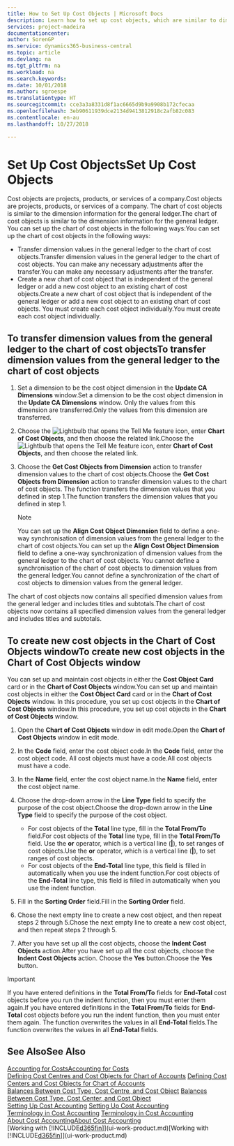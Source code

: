 ```yaml
---
title: How to Set Up Cost Objects | Microsoft Docs
description: Learn how to set up cost objects, which are similar to dimensions for the general ledger.
services: project-madeira
documentationcenter: 
author: SorenGP
ms.service: dynamics365-business-central
ms.topic: article
ms.devlang: na
ms.tgt_pltfrm: na
ms.workload: na
ms.search.keywords: 
ms.date: 10/01/2018
ms.author: sgroespe
ms.translationtype: HT
ms.sourcegitcommit: cce3a3a8331d8f1ac6665d9b9a9908b172cfecaa
ms.openlocfilehash: 3eb90611939dce2134d9413812918c2afb82c083
ms.contentlocale: en-au
ms.lasthandoff: 10/27/2018

---
```

# <a name="set-up-cost-objects"></a><span data-ttu-id="4205f-103">Set Up Cost Objects</span><span class="sxs-lookup"><span data-stu-id="4205f-103">Set Up Cost Objects</span></span>
<span data-ttu-id="4205f-104">Cost objects are projects, products, or services of a company.</span><span class="sxs-lookup"><span data-stu-id="4205f-104">Cost objects are projects, products, or services of a company.</span></span> <span data-ttu-id="4205f-105">The chart of cost objects is similar to the dimension information for the general ledger.</span><span class="sxs-lookup"><span data-stu-id="4205f-105">The chart of cost objects is similar to the dimension information for the general ledger.</span></span> <span data-ttu-id="4205f-106">You can set up the chart of cost objects in the following ways:</span><span class="sxs-lookup"><span data-stu-id="4205f-106">You can set up the chart of cost objects in the following ways:</span></span>  

* <span data-ttu-id="4205f-107">Transfer dimension values in the general ledger to the chart of cost objects.</span><span class="sxs-lookup"><span data-stu-id="4205f-107">Transfer dimension values in the general ledger to the chart of cost objects.</span></span> <span data-ttu-id="4205f-108">You can make any necessary adjustments after the transfer.</span><span class="sxs-lookup"><span data-stu-id="4205f-108">You can make any necessary adjustments after the transfer.</span></span>  
* <span data-ttu-id="4205f-109">Create a new chart of cost object that is independent of the general ledger or add a new cost object to an existing chart of cost objects.</span><span class="sxs-lookup"><span data-stu-id="4205f-109">Create a new chart of cost object that is independent of the general ledger or add a new cost object to an existing chart of cost objects.</span></span> <span data-ttu-id="4205f-110">You must create each cost object individually.</span><span class="sxs-lookup"><span data-stu-id="4205f-110">You must create each cost object individually.</span></span>  

## <a name="to-transfer-dimension-values-from-the-general-ledger-to-the-chart-of-cost-objects"></a><span data-ttu-id="4205f-111">To transfer dimension values from the general ledger to the chart of cost objects</span><span class="sxs-lookup"><span data-stu-id="4205f-111">To transfer dimension values from the general ledger to the chart of cost objects</span></span>  
1.  <span data-ttu-id="4205f-112">Set a dimension to be the cost object dimension in the **Update CA Dimensions** window.</span><span class="sxs-lookup"><span data-stu-id="4205f-112">Set a dimension to be the cost object dimension in the **Update CA Dimensions** window.</span></span> <span data-ttu-id="4205f-113">Only the values from this dimension are transferred.</span><span class="sxs-lookup"><span data-stu-id="4205f-113">Only the values from this dimension are transferred.</span></span>  
2.  <span data-ttu-id="4205f-114">Choose the ![Lightbulb that opens the Tell Me feature](media/ui-search/search_small.png "Tell me what you want to do") icon, enter **Chart of Cost Objects**, and then choose the related link.</span><span class="sxs-lookup"><span data-stu-id="4205f-114">Choose the ![Lightbulb that opens the Tell Me feature](media/ui-search/search_small.png "Tell me what you want to do") icon, enter **Chart of Cost Objects**, and then choose the related link.</span></span>  
3.  <span data-ttu-id="4205f-115">Choose the **Get Cost Objects from Dimension** action to transfer dimension values to the chart of cost objects.</span><span class="sxs-lookup"><span data-stu-id="4205f-115">Choose the **Get Cost Objects from Dimension** action to transfer dimension values to the chart of cost objects.</span></span> <span data-ttu-id="4205f-116">The function transfers the dimension values that you defined in step 1.</span><span class="sxs-lookup"><span data-stu-id="4205f-116">The function transfers the dimension values that you defined in step 1.</span></span>  

    > [!NOTE]  
    >  <span data-ttu-id="4205f-117">You can set up the **Align Cost Object Dimension**  field to define a one-way synchronisation of dimension values from the general ledger to the chart of cost objects.</span><span class="sxs-lookup"><span data-stu-id="4205f-117">You can set up the **Align Cost Object Dimension**  field to define a one-way synchronization of dimension values from the general ledger to the chart of cost objects.</span></span> <span data-ttu-id="4205f-118">You cannot define a synchronisation of the chart of cost objects to dimension values from the general ledger.</span><span class="sxs-lookup"><span data-stu-id="4205f-118">You cannot define a synchronization of the chart of cost objects to dimension values from the general ledger.</span></span>  

<span data-ttu-id="4205f-119">The chart of cost objects now contains all specified dimension values from the general ledger and includes titles and subtotals.</span><span class="sxs-lookup"><span data-stu-id="4205f-119">The chart of cost objects now contains all specified dimension values from the general ledger and includes titles and subtotals.</span></span>  

## <a name="to-create-new-cost-objects-in-the-chart-of-cost-objects-window"></a><span data-ttu-id="4205f-120">To create new cost objects in the Chart of Cost Objects window</span><span class="sxs-lookup"><span data-stu-id="4205f-120">To create new cost objects in the Chart of Cost Objects window</span></span>  
<span data-ttu-id="4205f-121">You can set up and maintain cost objects in either the **Cost Object Card** card or in the **Chart of Cost Objects** window.</span><span class="sxs-lookup"><span data-stu-id="4205f-121">You can set up and maintain cost objects in either the **Cost Object Card** card or in the **Chart of Cost Objects** window.</span></span> <span data-ttu-id="4205f-122">In this procedure, you set up cost objects in the **Chart of Cost Objects** window.</span><span class="sxs-lookup"><span data-stu-id="4205f-122">In this procedure, you set up cost objects in the **Chart of Cost Objects** window.</span></span>  

1.  <span data-ttu-id="4205f-123">Open the **Chart of Cost Objects** window in edit mode.</span><span class="sxs-lookup"><span data-stu-id="4205f-123">Open the **Chart of Cost Objects** window in edit mode.</span></span>  
2.  <span data-ttu-id="4205f-124">In the **Code** field, enter the cost object code.</span><span class="sxs-lookup"><span data-stu-id="4205f-124">In the **Code** field, enter the cost object code.</span></span> <span data-ttu-id="4205f-125">All cost objects must have a code.</span><span class="sxs-lookup"><span data-stu-id="4205f-125">All cost objects must have a code.</span></span>  
3.  <span data-ttu-id="4205f-126">In the **Name** field, enter the cost object name.</span><span class="sxs-lookup"><span data-stu-id="4205f-126">In the **Name** field, enter the cost object name.</span></span>  
4.  <span data-ttu-id="4205f-127">Choose the drop-down arrow in the **Line Type** field to specify the purpose of the cost object.</span><span class="sxs-lookup"><span data-stu-id="4205f-127">Choose the drop-down arrow in the **Line Type** field to specify the purpose of the cost object.</span></span>  

    * <span data-ttu-id="4205f-128">For cost objects of the **Total** line type, fill in the **Total From/To** field.</span><span class="sxs-lookup"><span data-stu-id="4205f-128">For cost objects of the **Total** line type, fill in the **Total From/To** field.</span></span> <span data-ttu-id="4205f-129">Use the **or** operator, which is a vertical line (**&#124;**), to set ranges of cost objects.</span><span class="sxs-lookup"><span data-stu-id="4205f-129">Use the **or** operator, which is a vertical line (**&#124;**), to set ranges of cost objects.</span></span>  
    * <span data-ttu-id="4205f-130">For cost objects of the **End-Total** line type, this field is filled in automatically when you use  the indent function.</span><span class="sxs-lookup"><span data-stu-id="4205f-130">For cost objects of the **End-Total** line type, this field is filled in automatically when you use  the indent function.</span></span>  
5.  <span data-ttu-id="4205f-131">Fill in the **Sorting Order** field.</span><span class="sxs-lookup"><span data-stu-id="4205f-131">Fill in the **Sorting Order** field.</span></span>  
6.  <span data-ttu-id="4205f-132">Chose the next empty line to create a new cost object, and then repeat steps 2 through 5.</span><span class="sxs-lookup"><span data-stu-id="4205f-132">Chose the next empty line to create a new cost object, and then repeat steps 2 through 5.</span></span>  
7.  <span data-ttu-id="4205f-133">After you have set up all the cost objects, choose the **Indent Cost Objects** action.</span><span class="sxs-lookup"><span data-stu-id="4205f-133">After you have set up all the cost objects, choose the **Indent Cost Objects** action.</span></span> <span data-ttu-id="4205f-134">Choose the **Yes** button.</span><span class="sxs-lookup"><span data-stu-id="4205f-134">Choose the **Yes** button.</span></span>  

> [!IMPORTANT]  
>  <span data-ttu-id="4205f-135">If you have entered definitions in the **Total From/To** fields for **End-Total** cost objects before you run the indent function, then you must enter them again.</span><span class="sxs-lookup"><span data-stu-id="4205f-135">If you have entered definitions in the **Total From/To** fields for **End-Total** cost objects before you run the indent function, then you must enter them again.</span></span> <span data-ttu-id="4205f-136">The function overwrites the values in all **End-Total** fields.</span><span class="sxs-lookup"><span data-stu-id="4205f-136">The function overwrites the values in all **End-Total** fields.</span></span>  

## <a name="see-also"></a><span data-ttu-id="4205f-137">See Also</span><span class="sxs-lookup"><span data-stu-id="4205f-137">See Also</span></span>  
[<span data-ttu-id="4205f-138">Accounting for Costs</span><span class="sxs-lookup"><span data-stu-id="4205f-138">Accounting for Costs</span></span>](finance-manage-cost-accounting.md)  
<span data-ttu-id="4205f-139">[Defining Cost Centres and Cost Objects for Chart of Accounts](finance-defining-cost-centers-and-cost-objects-for-chart-of-accounts.md) </span><span class="sxs-lookup"><span data-stu-id="4205f-139">[Defining Cost Centers and Cost Objects for Chart of Accounts](finance-defining-cost-centers-and-cost-objects-for-chart-of-accounts.md) </span></span>  
<span data-ttu-id="4205f-140">[Balances Between Cost Type, Cost Centre, and Cost Object](finance-balances-between-cost-type-cost-center-and-cost-object.md) </span><span class="sxs-lookup"><span data-stu-id="4205f-140">[Balances Between Cost Type, Cost Center, and Cost Object](finance-balances-between-cost-type-cost-center-and-cost-object.md) </span></span>  
<span data-ttu-id="4205f-141">[Setting Up Cost Accounting](finance-set-up-cost-accounting.md) </span><span class="sxs-lookup"><span data-stu-id="4205f-141">[Setting Up Cost Accounting](finance-set-up-cost-accounting.md) </span></span>  
<span data-ttu-id="4205f-142">[Terminology in Cost Accounting](finance-terminology-in-cost-accounting.md) </span><span class="sxs-lookup"><span data-stu-id="4205f-142">[Terminology in Cost Accounting](finance-terminology-in-cost-accounting.md) </span></span>  
[<span data-ttu-id="4205f-143">About Cost Accounting</span><span class="sxs-lookup"><span data-stu-id="4205f-143">About Cost Accounting</span></span>](finance-about-cost-accounting.md)  
<span data-ttu-id="4205f-144">[Working with [!INCLUDE[d365fin](includes/d365fin_md.md)]](ui-work-product.md)</span><span class="sxs-lookup"><span data-stu-id="4205f-144">[Working with [!INCLUDE[d365fin](includes/d365fin_md.md)]](ui-work-product.md)</span></span>

